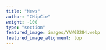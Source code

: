 ```yaml
---
title: "News"
author: "CHipCie"
weight: -100
type: "section"
featured_image: images/YAW02284.webp
featured_image_alignment: top
---
```

